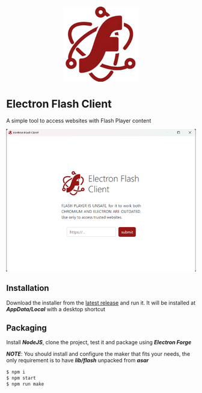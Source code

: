 <p align="center">
  <img alt="electron-flash-client" width="200px" src="src/assets/img/icon.webp">
</p>

# Electron Flash Client

A simple tool to access websites with Flash Player content

<img alt="screenshot" width="600px" src="screenshot-1.png">

## Installation

Download the installer from the [latest release](../../releases/latest) and run it. It will be installed at ***AppData/Local*** with a desktop shortcut

## Packaging

Install ***NodeJS***, clone the project, test it and package using ***Electron Forge***

***NOTE***: You should install and configure the maker that fits your needs, the only requirement is to have ***lib/flash*** unpacked from ***asar***

```shell
$ npm i
$ npm start
$ npm run make
```

